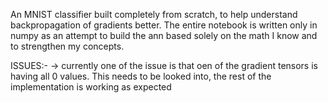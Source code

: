An MNIST classifier built completely from scratch, to help understand backpropagation of gradients better. 
The entire notebook is written only in numpy as an attempt to build the ann based solely on the math I know and to strengthen my concepts. 

ISSUES:- 
-> currently one of the issue is that oen of the gradient tensors is having all 0 values. This needs to be looked into, the rest of the implementation is working as expected
